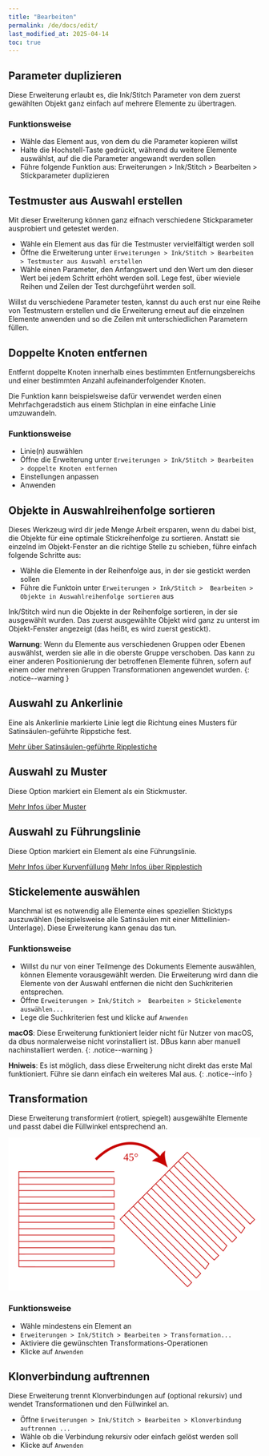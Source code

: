 ```yaml
---
title: "Bearbeiten"
permalink: /de/docs/edit/
last_modified_at: 2025-04-14
toc: true
---
```

## Parameter duplizieren

Diese Erweiterung erlaubt es, die Ink/Stitch Parameter von dem zuerst gewählten Objekt ganz einfach auf mehrere Elemente zu übertragen.

### Funktionsweise

* Wähle das Element aus, von dem du die Parameter kopieren willst
* Halte die Hochstell-Taste gedrückt, während du weitere Elemente auswählst, auf die die Parameter angewandt werden sollen
* Führe folgende Funktion aus: Erweiterungen > Ink/Stitch > Bearbeiten > Stickparameter duplizieren

## Testmuster aus Auswahl erstellen

Mit dieser Erweiterung können ganz eifnach verschiedene Stickparameter ausprobiert und getestet werden.

* Wähle ein Element aus das für die Testmuster vervielfältigt werden soll
* Öffne die Erweiterung unter `Erweiterungen > Ink/Stitch > Bearbeiten > Testmuster aus Auswahl erstellen`
* Wähle einen Parameter, den Anfangswert und den Wert um den dieser Wert bei jedem Schritt erhöht werden soll. Lege fest, über wieviele Reihen und Zeilen der Test durchgeführt werden soll.

Willst du verschiedene Parameter testen, kannst du auch erst nur eine Reihe von Testmustern erstellen und die Erweiterung erneut auf die einzelnen Elemente anwenden und so die Zeilen mit unterschiedlichen Parametern füllen.

## Doppelte Knoten entfernen

Entfernt doppelte Knoten innerhalb eines bestimmten Entfernungsbereichs und einer bestimmten Anzahl aufeinanderfolgender Knoten.

Die Funktion kann beispielsweise dafür verwendet werden einen Mehrfachgeradstich aus einem Stichplan in eine einfache Linie umzuwandeln.

### Funktionsweise

* Linie(n) auswählen
* Öffne die Erweiterung unter `Erweiterungen > Ink/Stitch > Bearbeiten > doppelte Knoten entfernen`
* Einstellungen anpassen
* Anwenden

## Objekte in Auswahlreihenfolge sortieren

Dieses Werkzeug wird dir jede Menge Arbeit ersparen, wenn du dabei bist, die Objekte für eine optimale Stickreihenfolge zu sortieren.
Anstatt sie einzelnd im Objekt-Fenster an die richtige Stelle zu schieben, führe einfach folgende Schritte aus:

* Wähle die Elemente in der Reihenfolge aus, in der sie gestickt werden sollen
* Führe die Funktoin unter `Erweiterungen > Ink/Stitch >  Bearbeiten > Objekte in Auswahlreihenfolge sortieren` aus

Ink/Stitch wird nun die Objekte in der Reihenfolge sortieren, in der sie ausgewählt wurden.
Das zuerst ausgewählte Objekt wird ganz zu unterst im Objekt-Fenster angezeigt (das heißt, es wird zuerst gestickt).

**Warnung**: Wenn du Elemente aus verschiedenen Gruppen oder Ebenen auswählst, werden sie alle in die oberste Gruppe verschoben. Das kann zu einer anderen Positionierung der betroffenen Elemente führen, sofern auf einem oder mehreren Gruppen Transformationen angewendet wurden.
{: .notice--warning }

## Auswahl zu Ankerlinie

Eine als Ankerlinie markierte Linie legt die Richtung eines Musters für Satinsäulen-geführte Rippstiche fest.

[Mehr über Satinsäulen-geführte Ripplestiche](/de/docs/stitches/ripple-stitch/#satin-führung)

## Auswahl zu Muster

Diese Option markiert ein Element als ein Stickmuster.

[Mehr Infos über Muster](/de/docs/stitches/patterns)

## Auswahl zu Führungslinie

Diese Option markiert ein Element als eine Führungslinie.

[Mehr Infos über Kurvenfüllung](/de/docs/stitches/guided-fill/)
[Mehr Infos über Ripplestich](/de/docs/stitches/ripple-fill/)

## Stickelemente auswählen

Manchmal ist es notwendig alle Elemente eines speziellen Sticktyps auszuwählen (beispielsweise alle Satinsäulen mit einer Mittellinien-Unterlage). Diese Erweiterung kann genau das tun.

### Funktionsweise

* Willst du nur von einer Teilmenge des Dokuments Elemente auswählen, können Elemente vorausgewählt werden. Die Erweiterung wird dann die Elemente von der Auswahl entfernen die nicht den Suchkriterien entsprechen.
* Öffne `Erweiterungen > Ink/Stitch >  Bearbeiten > Stickelemente auswählen...`
* Lege die Suchkriterien fest und klicke auf `Anwenden`

**macOS**: Diese Erweiterung funktioniert leider nicht für Nutzer von macOS, da dbus normalerweise nicht vorinstalliert ist. DBus kann aber manuell nachinstalliert werden.
{: .notice--warning }

**Hniweis**: Es ist möglich, dass diese Erweiterung nicht direkt das erste Mal funktioniert. Führe sie dann einfach ein weiteres Mal aus.
{: .notice--info }

## Transformation

Diese Erweiterung transformiert (rotiert, spiegelt) ausgewählte Elemente und passt dabei die Füllwinkel entsprechend an.

![Fill element transformed by 45 degrees, fill angle adapted](/assets/images/docs/transform.png)

### Funktionsweise

* Wähle mindestens ein Element an
* `Erweiterungen > Ink/Stitch > Bearbeiten > Transformation...`
* Aktiviere die gewünschten Transformations-Operationen
* Klicke auf `Anwenden`

## Klonverbindung auftrennen

Diese Erweiterung trennt Klonverbindungen auf (optional rekursiv) und wendet Transformationen und den Füllwinkel an.

* Öffne `Erweiterungen > Ink/Stitch > Bearbeiten > Klonverbindung auftrennen ...`
* Wähle ob die Verbindung rekursiv oder einfach gelöst werden soll
* Klicke auf `Anwenden`

